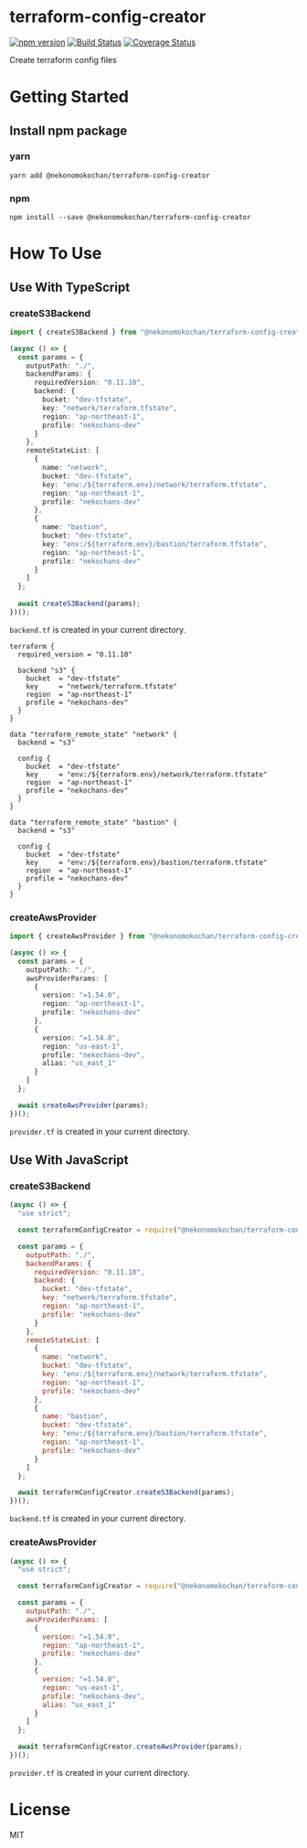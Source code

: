 # terraform-config-creator
[![npm version](https://badge.fury.io/js/%40nekonomokochan%2Fterraform-config-creator.svg)](https://badge.fury.io/js/%40nekonomokochan%2Fterraform-config-creator)
[![Build Status](https://travis-ci.org/nekonomokochan/terraform-config-creator.svg?branch=master)](https://travis-ci.org/nekonomokochan/terraform-config-creator)
[![Coverage Status](https://coveralls.io/repos/github/nekonomokochan/terraform-config-creator/badge.svg?branch=master)](https://coveralls.io/github/nekonomokochan/terraform-config-creator?branch=master)

Create terraform config files

# Getting Started

## Install npm package

### yarn
`yarn add @nekonomokochan/terraform-config-creator`

### npm
`npm install --save @nekonomokochan/terraform-config-creator`

# How To Use

## Use With TypeScript

### createS3Backend

```typescript
import { createS3Backend } from "@nekonomokochan/terraform-config-creator";

(async () => {
  const params = {
    outputPath: "./",
    backendParams: {
      requiredVersion: "0.11.10",
      backend: {
        bucket: "dev-tfstate",
        key: "network/terraform.tfstate",
        region: "ap-northeast-1",
        profile: "nekochans-dev"
      }
    },
    remoteStateList: [
      {
        name: "network",
        bucket: "dev-tfstate",
        key: "env:/${terraform.env}/network/terraform.tfstate",
        region: "ap-northeast-1",
        profile: "nekochans-dev"
      },
      {
        name: "bastion",
        bucket: "dev-tfstate",
        key: "env:/${terraform.env}/bastion/terraform.tfstate",
        region: "ap-northeast-1",
        profile: "nekochans-dev"
      }
    ]
  };
  
  await createS3Backend(params);
})();
```

`backend.tf` is created in your current directory.

```hcl-terraform
terraform {
  required_version = "0.11.10"

  backend "s3" {
    bucket  = "dev-tfstate"
    key     = "network/terraform.tfstate"
    region  = "ap-northeast-1"
    profile = "nekochans-dev"
  }
}

data "terraform_remote_state" "network" {
  backend = "s3"

  config {
    bucket  = "dev-tfstate"
    key     = "env:/${terraform.env}/network/terraform.tfstate"
    region  = "ap-northeast-1"
    profile = "nekochans-dev"
  }
}

data "terraform_remote_state" "bastion" {
  backend = "s3"

  config {
    bucket  = "dev-tfstate"
    key     = "env:/${terraform.env}/bastion/terraform.tfstate"
    region  = "ap-northeast-1"
    profile = "nekochans-dev"
  }
}
```

### createAwsProvider

```typescript
import { createAwsProvider } from "@nekonomokochan/terraform-config-creator";

(async () => {
  const params = {
    outputPath: "./",
    awsProviderParams: [
      {
        version: "=1.54.0",
        region: "ap-northeast-1",
        profile: "nekochans-dev"
      },
      {
        version: "=1.54.0",
        region: "us-east-1",
        profile: "nekochans-dev",
        alias: "us_east_1"
      }
    ]
  };

  await createAwsProvider(params);
})();
```

`provider.tf` is created in your current directory.

## Use With JavaScript

### createS3Backend

```javascript
(async () => {
  "use strict";

  const terraformConfigCreator = require("@nekonomokochan/terraform-config-creator");

  const params = {
    outputPath: "./",
    backendParams: {
      requiredVersion: "0.11.10",
      backend: {
        bucket: "dev-tfstate",
        key: "network/terraform.tfstate",
        region: "ap-northeast-1",
        profile: "nekochans-dev"
      }
    },
    remoteStateList: [
      {
        name: "network",
        bucket: "dev-tfstate",
        key: "env:/${terraform.env}/network/terraform.tfstate",
        region: "ap-northeast-1",
        profile: "nekochans-dev"
      },
      {
        name: "bastion",
        bucket: "dev-tfstate",
        key: "env:/${terraform.env}/bastion/terraform.tfstate",
        region: "ap-northeast-1",
        profile: "nekochans-dev"
      }
    ]
  };

  await terraformConfigCreator.createS3Backend(params);
})();
```

`backend.tf` is created in your current directory.

### createAwsProvider

```javascript
(async () => {
  "use strict";

  const terraformConfigCreator = require("@nekonomokochan/terraform-config-creator");

  const params = {
    outputPath: "./",
    awsProviderParams: [
      {
        version: "=1.54.0",
        region: "ap-northeast-1",
        profile: "nekochans-dev"
      },
      {
        version: "=1.54.0",
        region: "us-east-1",
        profile: "nekochans-dev",
        alias: "us_east_1"
      }
    ]
  };

  await terraformConfigCreator.createAwsProvider(params);
})();
```

`provider.tf` is created in your current directory.

# License
MIT
